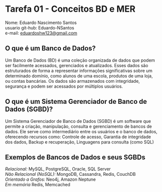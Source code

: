 # Tarefa 01 - Conceitos BD e MER
Nome: Eduardo Nascimento Santos <br>
usuario git-hub: Eduardo-NSantos <br>
e-mail: eduardoshw123@gmail.com <br>

## O que é um Banco de Dados?
Um Banco de Dados (BD) é uma coleção organizada de dados que podem ser facilmente acessados, gerenciados e atualizados. Esses dados são estruturados de forma a representar informações significativas sobre um determinado domínio, como alunos de uma escola, produtos de uma loja, ou contas bancárias.
Os dados são armazenados com integridade, segurança e podem ser acessados por múltiplos usuários.

## O que é um Sistema Gerenciador de Banco de Dados (SGBD)?
Um Sistema Gerenciador de Banco de Dados (SGBD) é um software que permite a criação, manipulação, consulta e gerenciamento de bancos de dados. Ele serve como intermediário entre os usuários e o banco de dados, oferecendo recursos como: Controle de acesso, Garantia de integridade dos dados, Backup e recuperação, Linguagens para consulta (como SQL)

## Exemplos de Bancos de Dados e seus SGBDs
*Relacional:*	MySQL, PostgreSQL, Oracle, SQL Server <br>
*Não Relacional (NoSQL):*	MongoDB, Cassandra, Redis, CouchDB <br>
*Orientado a Grafos:*	Neo4j, Amazon Neptune <br>
*Em memória*	Redis, Memcached <br>
